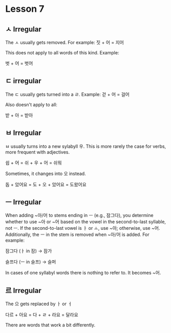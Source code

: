 # Lesson 7

## ㅅ Irregular

The ㅅ usually gets removed. For example: 짓 + 어 = 지어

This does not apply to all words of this kind. Example:

벗 + 어 = 벗어

## ㄷ irregular

The ㄷ usually gets turned into a ㄹ. Example: 걷 + 어 = 걸어

Also doesn't apply to all:

받 + 아 = 받아

## ㅂ Irregular

ㅂ usually turns into a new sylabyll 우. This is more rarely the case for verbs, more frequent with adjectives.

쉽 + 어 = 쉬 + 우 + 어 = 쉬워

Sometimes, it changes into 오 instead.

돕 + 았어요 = 도 + 오 + 았어요 = 도왔어요

## ㅡ Irregular

When adding ~아/어 to stems ending in ㅡ (e.g., 잠그다), you determine whether to use ~아 or ~어 based on the vowel in the second-to-last syllable, not ㅡ. If the second-to-last vowel is ㅏ or ㅗ, use ~아; otherwise, use ~어. Additionally, the ㅡ in the stem is removed when ~아/어 is added. For example:

잠그다 (ㅏ in 잠) → 잠가

슬프다 (ㅡ in 슬프) → 슬퍼

In cases of one syllabyl words there is nothing to refer to. It becomes ~어.

## 르 Irregular

The 으 gets replaced by ㅏ or ㅓ

다르 + 아요 = 다 + ㄹ + 라요 = 달라요

There are words that work a bit differently.
